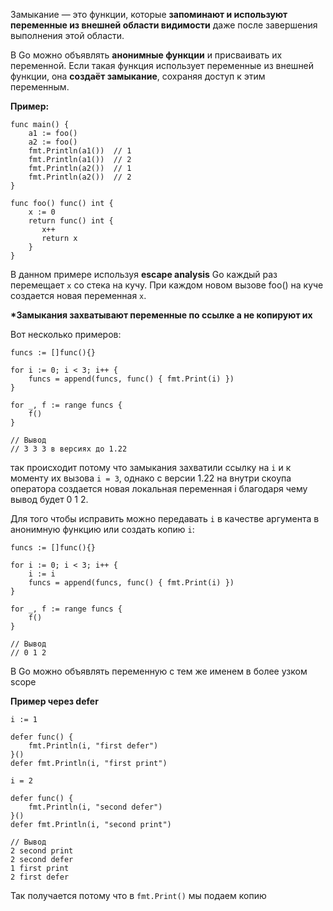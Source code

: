 Замыкание — это функции, которые **запоминают и используют переменные из внешней области видимости** даже после завершения выполнения этой области.

В Go можно объявлять **анонимные функции** и присваивать их переменной. Если такая функция использует переменные из внешней функции, она **создаёт замыкание**, сохраняя доступ к этим переменным.

**Пример:**

```
func main() {  
    a1 := foo()
    a2 := foo()
    fmt.Println(a1())  // 1
    fmt.Println(a1())  // 2
    fmt.Println(a2())  // 1
    fmt.Println(a2())  // 2
}  
  
func foo() func() int {  
    x := 0  
    return func() int {  
       x++  
       return x  
    }  
}
```

В данном примере используя **escape analysis** Go каждый раз перемещает `x` со стека на кучу.
При каждом новом вызове foo() на куче создается новая переменная `x`.

**\*Замыкания захватывают переменные по ссылке а не копируют их**

Вот несколько примеров:

```
funcs := []func(){}

for i := 0; i < 3; i++ {
	funcs = append(funcs, func() { fmt.Print(i) })
}

for _, f := range funcs {
	f()
}

// Вывод
// 3 3 3 в версиях до 1.22
```

так происходит потому что замыкания захватили ссылку на `i` и к моменту их вызова `i = 3`, однако с версии 1.22 на внутри скоупа оператора создается новая локальная переменная i благодаря чему вывод будет 0 1 2.

Для того чтобы исправить можно передавать `i` в качестве аргумента в анонимную функцию или создать копию `i`:

```
funcs := []func(){}

for i := 0; i < 3; i++ {
	i := i
	funcs = append(funcs, func() { fmt.Print(i) })
}

for _, f := range funcs {
	f()
}

// Вывод
// 0 1 2
```

В Go можно объявлять переменную с тем же именем в более узком scope 

**Пример через defer**

```
i := 1  
  
defer func() {  
    fmt.Println(i, "first defer")  
}()  
defer fmt.Println(i, "first print")  
  
i = 2  
  
defer func() {  
    fmt.Println(i, "second defer")  
}()  
defer fmt.Println(i, "second print")

// Вывод
2 second print
2 second defer
1 first print
2 first defer
```

Так получается потому что в `fmt.Print()` мы подаем копию